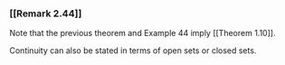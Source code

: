 ### [[Remark 2.44]]

Note that the previous theorem and Example 44 imply [[Theorem 1.10]].

Continuity can also be stated in terms of open sets or closed sets.